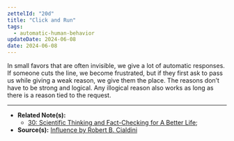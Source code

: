 ```yaml
---
zettelId: "20d"
title: "Click and Run"
tags:
  - automatic-human-behavior
updateDate: 2024-06-08
date: 2024-06-08
---
```


In small favors that are often invisible, we give a lot of automatic responses. If someone cuts the line, we become frustrated, but if they first ask to pass us while giving a weak reason, we give them the place. The reasons don’t have to be strong and logical. Any illogical reason also works as long as there is a reason tied to the request.

---

- **Related Note(s):**
  - [30: Scientific Thinking and Fact-Checking for A Better Life](/notes/30/);
- **Source(s):** [Influence by Robert B. Cialdini](/books/influence-book-review-summary-and-notes/)
